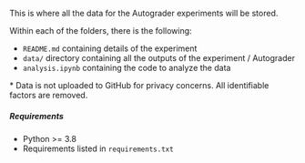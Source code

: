 This is where all the data for the Autograder experiments will be stored.

Within each of the folders, there is the following:
* `README.md` containing details of the experiment
* `data/` directory containing all the outputs of the experiment / Autograder
* `analysis.ipynb` containing the code to analyze the data

\* Data is not uploaded to GitHub for privacy concerns. All identifiable factors are removed.

##### Requirements
* Python >= 3.8
* Requirements listed in `requirements.txt`